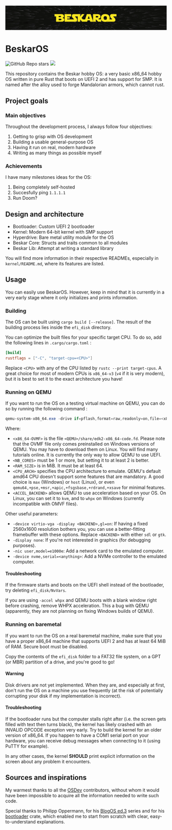 ![BeskarOS Logo](docs/images/banner.webp)

# BeskarOS

![GitHub Repo stars](https://img.shields.io/github/stars/mathisbot/beskar-os?style=flat)
![](https://tokei.rs/b1/github/mathisbot/beskar-os?category=code&style=flat)

This repository contains the Beskar hobby OS: a very basic x86_64 hobby OS written in pure Rust that boots on UEFI 2 and has support for SMP.
It is named after the alloy used to forge Mandalorian armors, which cannot rust.

## Project goals

### Main objectives

Throughout the development process, I always follow four objectives:

1. Getting to grisp with OS development
2. Building a usable general-purpose OS
3. Having it run on real, modern hardware
4. Writing as many things as possible myself

### Achievements

I have many milestones ideas for the OS:

1. Being completely self-hosted
2. Succesfully ping `1.1.1.1`
3. Run Doom?

## Design and architecture

- Bootloader: Custom UEFI 2 bootloader
- Kernel: Modern 64-bit kernel with SMP support
- Hyperdrive: Bare metal utility module for the OS
- Beskar Core: Structs and traits common to all modules
- Beskar Lib: Attempt at writing a standard library

You will find more information in their respective READMEs, especially in `kernel/README.md`, where its features are listed.

## Usage

You can easily use BeskarOS. However, keep in mind that it is currently in a very early stage where it only initializes and prints information.

### Building

The OS can be built using `cargo build [--release]`.
The result of the building process lies inside the `efi_disk` directory.

You can optimize the built files for your specific target CPU. To do so, add the following lines in `.cargo/cargo.toml` :

```toml
[build]
rustflags = ["-C", "target-cpu=<CPU>"]
```

Replace `<CPU>` with any of the CPU listed by `rustc --print target-cpus`.
A great choice for most of modern CPUs is `x86_64-v3` (`v4` if it is very modern), but it is best to set it to the exact architecture you have!

### Running on QEMU

If you want to run the OS on a testing virtual machine on QEMU, you can do so by running the following command :

```powershell
qemu-system-x86_64.exe -drive if=pflash,format=raw,readonly=on,file=<x86_64-OVMF> -drive format=raw,file=fat:rw:efi_disk -smp <NB_CORES> -m <RAM_SIZE> -cpu <CPU_ARCH> -accel <ACCEL_BACKEND> -serial stdio -device qemu-xhci -device usb-kbd -M q35
```

Where:
- `<x86_64-OVMF>` is the file `<QEMU>/share/edk2-x86_64-code.fd`. Please note that the OVMF file only comes preinstalled on Windows versions of QEMU. You may have to download them on Linux. You will find many tutorials online. It is currently the only way to allow QEMU to use UEFI.
- `<NB_CORES>` must be 1 or more, but setting it to at least 2 is better.
- `<RAM_SIZE>` is in MiB. It must be at least 64.
- `<CPU_ARCH>` specifies the CPU architecture to emulate. QEMU's default amd64 CPU doesn't support some features that are mandatory. A good choice is `max` (Windows) or `host` (Linux), or even `qemu64,+pse,+msr,+apic,+fsgsbase,+rdrand,+xsave` for minimal features.
- `<ACCEL_BACKEND>` allows QEMU to use acceleration based on your OS. On Linux, you can set it to `kvm`, and to `whpx` on Windows (currently incompatible with OMVF files).

Other useful parameters:
- `-device virtio-vga -display <BACKEND>,gl=on`: If having a fixed 2560x1600 resolution bothers you, you can use a better-fitting framebuffer with these options. Replace `<BACKEND>` with either `sdl` or `gtk`.
- `-display none`: If you're not interested in graphics (for debugging purposes).
- `-nic user,model=e1000e`: Add a network card to the emulated computer.
- `-device nvme,serial=<anything>`: Add a NVMe controller to the emulated computer.

#### Troubleshooting

If the firmware starts and boots on the UEFI shell instead of the bootloader, try deleting `efi_disk/NvVars`.

If you are using `-accel whpx` and QEMU boots with a blank window right before crashing, remove WHPX acceleration. This a bug with QEMU (apparently, they are not planning on fixing Windows builds of QEMU).

### Running on baremetal

If you want to run the OS on a real baremetal machine, make sure that you have a proper x86_64 machine that supports UEFI 2 and has at least 64 MiB of RAM.
Secure boot must be disabled.

Copy the contents of the `efi_disk` folder to a FAT32 file system, on a GPT (or MBR) partition of a drive, and you're good to go!

#### Warning

Disk drivers are not yet implemented. When they are, and especially at first, don't run the OS on a machine you use frequently (at the risk of potentially corrupting your disk if my implementation is incorrect).

#### Troubleshooting

If the bootloader runs but the computer stalls right after (i.e. the screen gets filled with text then turns black), the kernel has likely crashed with an INVALID OPCODE exception very early. Try to build the kernel for an older version of x86_64. If you happen to have a COM1 serial port on your hardware, you can receive debug messages when connecting to it (using PuTTY for example).

In any other cases, the kernel **SHOULD** print explicit information on the screen about any problem it encounters.

## Sources and inspirations

My warmest thanks to all the [OSDev](https://wiki.osdev.org/) contributors, without whom it would have been impossible to acquire all the information needed to write such code.

Special thanks to Philipp Oppermann, for his [BlogOS ed.3](https://github.com/phil-opp/blog_os) series and for his [bootloader](https://github.com/rust-osdev/bootloader) crate, which enabled me to start from scratch with clear, easy-to-understand explanations.
